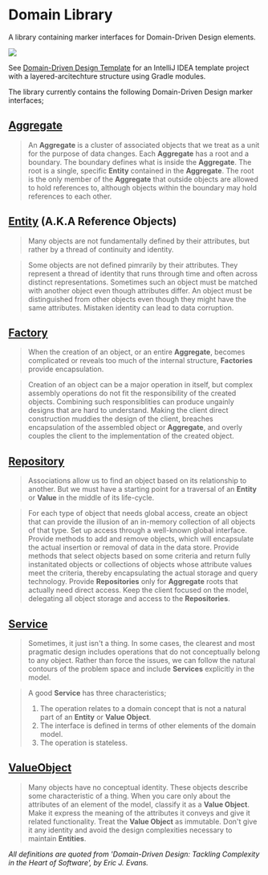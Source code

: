 # Domain Library
A library containing marker interfaces for Domain-Driven Design elements.

[![](https://jitpack.io/v/TomPlum/domain-library.svg)](https://jitpack.io/#TomPlum/domain-library)


See [Domain-Driven Design Template](https://github.com/TomPlum/domain-driven-design-template) for an IntelliJ IDEA template project with a layered-arcitechture structure using Gradle modules.

The library currently contains the following Domain-Driven Design marker interfaces;

## [Aggregate](https://github.com/TomPlum/domain-library/blob/26e2faf3ea0dd842d7c365959374801dd4defe73/src/main/java/com/domain/Aggregate.java#L3-L9)
> An **Aggregate** is a cluster of associated objects that we treat as a unit for the purpose of data changes. Each **Aggregate** has a root and a boundary. The boundary defines what is inside the **Aggregate**. The root is a single, specific **Entity** contained in the **Aggregate**. The root is the only member of the **Aggregate** that outside objects are allowed to hold references to, although objects within the boundary may hold references to each other.


## [Entity](https://github.com/TomPlum/domain-library/blob/165b5b7a1f31e458d18fea9dc5e6633a3ad1f5b0/src/main/java/com/domain/Entity.java#L3-L9) (A.K.A Reference Objects)
> Many objects are not fundamentally defined by their attributes, but rather by a thread of continuity and identity.

> Some objects are not defined pimrarily by their attributes. They represent a thread of identity that runs through time and often across distinct representations. Sometimes such an object must be matched with another object even though attributes differ. An object must be distinguished from other objects even though they might have the same attributes. Mistaken identity can lead to data corruption.

## [Factory](https://github.com/TomPlum/domain-library/blob/3e56749dcb6f95c0bc21a1ab5eb5a12fbd274ba4/src/main/java/com/domain/Factory.java#L3-L7)
> When the creation of an object, or an entire **Aggregate**, becomes complicated or reveals too much of the internal structure, **Factories** provide encapsulation.

> Creation of an object can be a major operation in itself, but complex assembly operations do not fit the responsibility of the created objects. Combining such responsiblities can produce ungainly designs that are hard to understand. Making the client direct construction muddies the design of the client, breaches encapsulation of the assembled object or **Aggregate**, and overly couples the client to the implementation of the created object.

## [Repository](https://github.com/TomPlum/domain-library/blob/3bd71f78b0da7dfbd5cef07ac952263daeab106f/src/main/java/com/domain/Repository.java#L3-L15)
> Associations allow us to find an object based on its relationship to another. But we must have a starting point for a traversal of an **Entity** or **Value** in the middle of its life-cycle.

> For each type of object that needs global access, create an object that can provide the illusion of an in-memory collection of all objects of that type. Set up access through a well-known global interface. Provide methods to add and remove objects, which will encapsulate the actual insertion or removal of data in the data store. Provide methods that select objects based on some criteria and return fully instanitated objects or collections of objects whose attribute values meet the criteria, thereby encapsulating the actual storage and query technology. Provide **Repositories** only for **Aggregate** roots that actually need direct access. Keep the client focused on the model, delegating all object storage and access to the **Repositories**.

## [Service](https://github.com/TomPlum/domain-library/blob/ddd6f37852c1f799a8b284df9b84c36c9ba54e01/src/main/java/com/domain/Service.java#L3-L4)
> Sometimes, it just isn't a thing. In some cases, the clearest and most pragmatic design includes operations that do not conceptually belong to any object. Rather than force the issues, we can follow the natural contours of the problem space and include **Services** explicitly in the model.

> A good **Service** has three characteristics;
> 1. The operation relates to a domain concept that is not a natural part of an **Entity** or **Value Object**.
> 2. The interface is defined in terms of other elements of the domain model.
> 3. The operation is stateless.

## [ValueObject](https://github.com/TomPlum/domain-library/blob/bb60f59e0bf56a0955d4f28679767ad30873468e/src/main/java/com/domain/ValueObject.java#L3-L4)
> Many objects have no conceptual identity. These objects describe some characteristic of a thing.
> When you care only about the attributes of an element of the model, classify it as a **Value Object**. Make it express the meaning of the attributes it conveys and give it related functionality. Treat the **Value Object** as immutable. Don't give it any identity and avoid the design complexities necessary to maintain **Entities**.

*All definitions are quoted from 'Domain-Driven Design: Tackling Complexity in the Heart of Software', by Eric J. Evans.*
